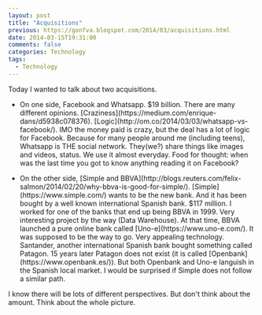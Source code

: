 ```yaml
---
layout: post
title: "Acquisitions"
previous: https://gonfva.blogspot.com/2014/03/acquisitions.html
date: 2014-03-15T19:31:00
comments: false
categories: Technology
tags:
  - Technology
---
```


Today I wanted to talk about two acquisitions.



<ul><li>On one side, Facebook and Whatsapp. $19 billion. There are many different opinions. [Craziness](https://medium.com/enrique-dans/d5938c078376). [Logic](http://om.co/2014/03/03/whatsapp-vs-facebook/). IMO the money paid is crazy, but the deal has a lot of logic for Facebook. Because for many people around me (including teens), Whatsapp is THE social network. They(we?) share things like images and videos, status. We use it almost everyday. Food for thought: when was the last time you got to know anything reading it on Facebook?&nbsp;</li></ul><ul><li>On the other side, [Simple and BBVA](http://blogs.reuters.com/felix-salmon/2014/02/20/why-bbva-is-good-for-simple/). [Simple](https://www.simple.com/) wants to be the new bank. And it has been bought by a well known international Spanish bank. $117 million. I worked for one of the banks that end up being BBVA in 1999. Very interesting project by the way (Data Warehouse). At that time, BBVA launched a pure online bank called [Uno-e](https://www.uno-e.com/). It was supposed to be the way to go. Very appealing technology. Santander, another international Spanish bank bought something called Patagon. 15 years later Patagon does not exist (it is called [Openbank](https://www.openbank.es/)). But both Openbank and Uno-e languish in the Spanish local market. I would be surprised if Simple does not follow a similar path.</li></ul>
I know there will be lots of different perspectives. But don't think about the amount. Think about the whole picture.




